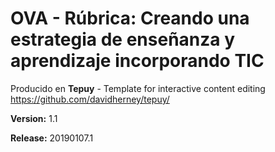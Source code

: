 # OVA - Rúbrica: Creando una estrategia de enseñanza y aprendizaje incorporando TIC

Producido en **Tepuy** - Template for interactive content editing
https://github.com/davidherney/tepuy/

**Version:** 1.1

**Release:** 20190107.1
